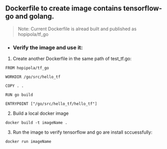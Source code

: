 ## Dockerfile to create image contains tensorflow-go and golang.

> Note: Current Dockerfile is alread built and published as hopipola/tf_go

* ### Verify the image and use it:

1. Create another Dockerfile in the same path of test_tf.go:
```
FROM hopipola/tf_go

WORKDIR /go/src/hello_tf

COPY . .

RUN go build

ENTRYPOINT ["/go/src/hello_tf/hello_tf"] 
```
2. Build a local docker image
```
docker build -t imageName .
```

3. Run the image to verify tensorflow and go are install sccuessfully:
```
docker run imageName
```
